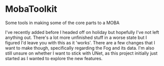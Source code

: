 # MobaToolkit
Some tools in making some of the core parts to a MOBA

I've recently added before I headed off on holiday but hopefully I've not left anything out. There's a lot more unfinished stuff in a worse state but I figured I'd leave you with this as it 'works'. There are a few changes that I want to make though, specifically regarding the Fog and its data.
I'm also still unsure on whether I want to stick with UNet, as this project initially just started as I wanted to explore the new features. 
